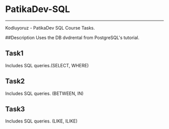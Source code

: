 # PatikaDev-SQL

-----------------------------

Kodluyoruz - PatikaDev SQL Course Tasks.

##Description Uses the DB dvdrental from PostgreSQL's tutorial.

## Task1
Includes SQL queries.(SELECT, WHERE)

## Task2
Includes SQL queries. (BETWEEN, IN)

## Task3
Includes SQL queries. (LIKE, ILIKE)